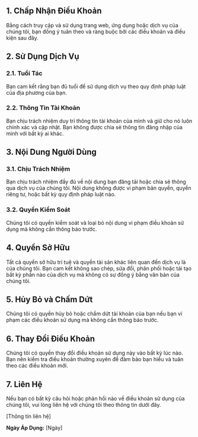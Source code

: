 ## 1. Chấp Nhận Điều Khoản

Bằng cách truy cập và sử dụng trang web, ứng dụng hoặc dịch vụ của chúng tôi, bạn đồng ý tuân theo và ràng buộc bởi các điều khoản và điều kiện sau đây.

## 2. Sử Dụng Dịch Vụ

### 2.1. Tuổi Tác

Bạn cam kết rằng bạn đủ tuổi để sử dụng dịch vụ theo quy định pháp luật của địa phương của bạn.

### 2.2. Thông Tin Tài Khoản

Bạn chịu trách nhiệm duy trì thông tin tài khoản của mình và giữ cho nó luôn chính xác và cập nhật. Bạn không được chia sẻ thông tin đăng nhập của mình với bất kỳ ai khác.

## 3. Nội Dung Người Dùng

### 3.1. Chịu Trách Nhiệm

Bạn chịu trách nhiệm đầy đủ về nội dung bạn đăng tải hoặc chia sẻ thông qua dịch vụ của chúng tôi. Nội dung không được vi phạm bản quyền, quyền riêng tư, hoặc bất kỳ quy định pháp luật nào.

### 3.2. Quyền Kiểm Soát

Chúng tôi có quyền kiểm soát và loại bỏ nội dung vi phạm điều khoản sử dụng mà không cần thông báo trước.

## 4. Quyền Sở Hữu

Tất cả quyền sở hữu trí tuệ và quyền tài sản khác liên quan đến dịch vụ là của chúng tôi. Bạn cam kết không sao chép, sửa đổi, phân phối hoặc tái tạo bất kỳ phần nào của dịch vụ mà không có sự đồng ý bằng văn bản của chúng tôi.

## 5. Hủy Bỏ và Chấm Dứt

Chúng tôi có quyền hủy bỏ hoặc chấm dứt tài khoản của bạn nếu bạn vi phạm các điều khoản sử dụng mà không cần thông báo trước.

## 6. Thay Đổi Điều Khoản

Chúng tôi có quyền thay đổi điều khoản sử dụng này vào bất kỳ lúc nào. Bạn nên kiểm tra điều khoản thường xuyên để đảm bảo bạn hiểu và tuân theo các điều khoản mới.

## 7. Liên Hệ

Nếu bạn có bất kỳ câu hỏi hoặc phản hồi nào về điều khoản sử dụng của chúng tôi, vui lòng liên hệ với chúng tôi theo thông tin dưới đây.

[Thông tin liên hệ]

**Ngày Áp Dụng:** [Ngày]
